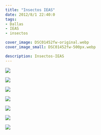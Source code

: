 ```yaml
---
title: "Insectos IEAS"
date: 2012/8/1 22:40:0
tags: 
- Dallas
- IEAS
- insectos

cover_image: DSC01452fw-original.webp
cover_image_small: DSC01452fw-500px.webp

description: Insectos-IEAS
---
```



[![](DSC01619fw)](DSC01619fw-original.webp)

  

[![](DSC01618fw)](DSC01618fw-original.webp)

  

[![](DSC01609fw)](DSC01609fw-original.webp)

  

[![](DSC01453fw)](DSC01453fw-original.webp)

  

[![](DSC01452fw)](DSC01452fw-original.webp)

  

[![](DSC01534fw)](DSC01534fw-original.webp)

  

[![](DSC01535fw)](DSC01535fw-original.webp)
